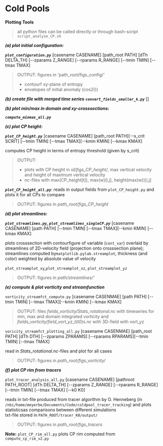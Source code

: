 



# Cold Pools
**Plotting Tools**
> all python files can be called directly or through bash-script `script_analyse_CP.sh`

***(a) plot initial configuration:***

***`plot_configuration.py`*** [casename CASENAME] [path_root PATH] [dTh DELTA_TH]
[--zparams Z_RANGE] [--rparams R_RANGE] [--tmin TMIN] [--tmax TMAX]

> OUTPUT: figures in 'path_root/figs_config/' 
> - contourf xy-plane of entropy
> - envelopes of initial anomaly (cos2())


***(b) create file with merged time series***
***`convert_fields_smaller_k.py`*** []


***(b) plot min/max in domain and xy-crosssections:*** 

***`compute_minmax_all.py`***

***(c) plot CP height:*** 

***`plot_CP_height.py`***
[casename CASENAME] [path_root PATH][--s_crit SCRIT] 
[--tmin TMIN] [--tmax TMAX][--kmin KMIN] [--kmax KMAX]

computes CP height in terms of entropy threshold (given by s_crit)
> OUTPUT: 
> - plots with CP height in *id/figs_CP_height/*, 
max vertical velocity and height of maximum vertical velocity
> - nc-files with max(CP_height[t]), max(w)[i,j], height(max(w))[i,j]

***`plot_CP_height_all.py`***: reads in output fields from `plot_CP_height.py` and plots it 
for all CPs to compare
> OUTPUT: figures in *path_root/figs_CP_height*




***(d) plot streamlines:*** 

***`plot_streamlines.py`, `plot_streamlines_singleCP.py`***
[casename CASENAME] [path PATH]
[--tmin TMIN] [--tmax TMAX][--kmin KMIN] [--kmax KMAX]

plots crosssection with contourfigure of variable (`cont_var`) overlaid by 
streamlines of 2D-velocity field (projection onto crosssection plane); streamlines
computed by`matplotlib.pylab.streamplot`, thickness (and color) weighted by 
absolute value of velocity 

`plot_streamplot_xy`,`plot_streamplot_xz`, `plot_streamplot_yz`
> OUTPUT: figures in *path/streamlines/'* 



***(e) compute & plot vorticity and streamfunction***

`vorticity_streamfct_compute.py` [casename CASENMAE] [path PATH]
[--tmin TMIN] [--tmax TMAX][--kmin KMIN] [--kmax KMAX]

> OUTPUT: files *fields_vorticity/Stats_rotational.nc* with 
timeseries for min, max and domain integrated vorticity 
and *fields_vorticity/field_vort_yz_t(t0)s.nc* with 3D-field with vort_yz

`voricity_streamfct_plotting_all.py` [casename CASENMAE] [path_root PATH]
[dTh DTH] [--zparams ZPARAMS] [--rparams RPARAMS][--tmin TMIN] [--tmax TMAX]

read in *Stats_rotational.nc*-files and plot for all cases

> OUTPUT: figures in *path_root/figs_vorticity/*



***(f) plot CP rim from tracers***

`plot_tracer_analysis_all.py` [casename CASENAME] [pathroot PATH_ROOT] [dTh DELTA_TH] 
[--zparams Z_RANGE] [--rparams R_RANGE] [--tmin TMIN] [--tmax TMAX] [--k0 K0]

reads in txt-file produced from tracer algorithm by O. Henneberg 
(in `/nbi/home/meyerbe/Documents/Code/coldpool_tracer_tracking`) and plots statisticsas comparisons between 
different simulations  
txt-file stored in `PATH_ROOT/tracer_K0/output/`

> OUTPUT: figures in *path_root/figs_tracers*

**Note:** `plot_CP_rim_all.py` plots CP rim computed from `compute_cp_rim_v2.py`







